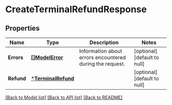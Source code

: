 # CreateTerminalRefundResponse

## Properties

 Name       | Type                                     | Description                                              | Notes                        
------------|------------------------------------------|----------------------------------------------------------|------------------------------
 **Errors** | [**[]ModelError**](Error.md)             | Information about errors encountered during the request. | [optional] [default to null] 
 **Refund** | [***TerminalRefund**](TerminalRefund.md) |                                                          | [optional] [default to null] 

[[Back to Model list]](../README.md#documentation-for-models) [[Back to API list]](../README.md#documentation-for-api-endpoints) [[Back to README]](../README.md)

